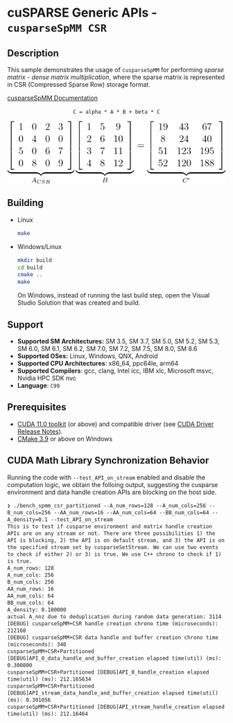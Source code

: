 # cuSPARSE Generic APIs - `cusparseSpMM CSR`

## Description

This sample demonstrates the usage of `cusparseSpMM` for performing *sparse matrix - dense matrix multiplication*, where the sparse matrix is represented in CSR (Compressed Sparse Row) storage format.

[cusparseSpMM Documentation](https://docs.nvidia.com/cuda/cusparse/index.html#cusparse-generic-function-spmm)

<center>

`C = alpha * A * B + beta * C`

![](spmm_csr.png)
</center>

## Building

* Linux
    ```bash
    make
    ```

* Windows/Linux
    ```bash
    mkdir build
    cd build
    cmake ..
    make
    ```
    On Windows, instead of running the last build step, open the Visual Studio Solution that was created and build.

## Support

* **Supported SM Architectures:** SM 3.5, SM 3.7, SM 5.0, SM 5.2, SM 5.3, SM 6.0, SM 6.1, SM 6.2, SM 7.0, SM 7.2, SM 7.5, SM 8.0, SM 8.6
* **Supported OSes:** Linux, Windows, QNX, Android
* **Supported CPU Architectures**: x86_64, ppc64le, arm64
* **Supported Compilers**: gcc, clang, Intel icc, IBM xlc, Microsoft msvc, Nvidia HPC SDK nvc
* **Language**: `C99`

## Prerequisites

* [CUDA 11.0 toolkit](https://developer.nvidia.com/cuda-downloads) (or above) and compatible driver (see [CUDA Driver Release Notes](https://docs.nvidia.com/cuda/cuda-toolkit-release-notes/index.html#cuda-major-component-versions)).
* [CMake 3.9](https://cmake.org/download/) or above on Windows

## CUDA Math Library Synchronization Behavior
Running the code with `--test_API_on_stream` enabled and disable the computation logic, we obtain the folloing output, suggesting the cusparse environment and data handle creation APIs are blocking on the host side.

```
❯ ./bench_spmm_csr_partitioned --A_num_rows=128 --A_num_cols=256 --B_num_cols=256 --AA_num_rows=16 --AA_num_cols=64 --BB_num_cols=64 --A_density=0.1 --test_API_on_stream
This is to test if cusparse environment and matrix handle creation APIs are on any stream or not. There are three possibilities 1) the API is blocking, 2) the API is on default stream, and 3) the API is on the specified stream set by cusparseSetStream. We can use two events to check if either 2) or 3) is true. We use C++ chrono to check if 1) is true.
A_num_rows: 128
A_num_cols: 256
B_num_cols: 256
AA_num_rows: 16
AA_num_cols: 64
BB_num_cols: 64
A_density: 0.100000
actual A_nnz due to deduplication during random data generation: 3114
[DEBUG] cusparseSpMM+CSR handle creation chrono time (microseconds): 212168
[DEBUG] cusparseSpMM+CSR data handle and buffer creation chrono time (microseconds): 340
cusparseSpMM+CSR+Partitioned [DEBUG]API_0_data_handle_and_buffer_creation elapsed time(util) (ms): 0.300800
cusparseSpMM+CSR+Partitioned [DEBUG]API_0_handle_creation elapsed time(util) (ms): 212.165634
cusparseSpMM+CSR+Partitioned [DEBUG]API_stream_data_handle_and_buffer_creation elapsed time(util) (ms): 0.301056
cusparseSpMM+CSR+Partitioned [DEBUG]API_stream_handle_creation elapsed time(util) (ms): 212.16464
```